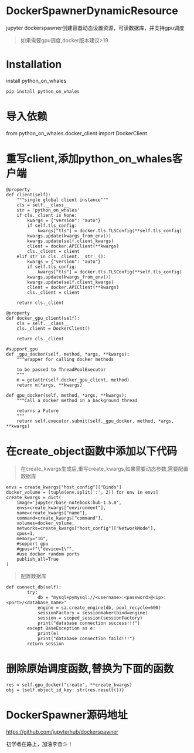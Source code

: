 # DockerSpawnerDynamicResource

jupyter dockerspawner创建容器动态设置资源，可读数据库，并支持gpu调度

> 如果需要gpu调度,docker版本建议>19

# Installation

install python_on_whales

```
pip install python_on_whales
```

# 导入依赖

from python_on_whales.docker_client import DockerClient

# 重写client,添加python_on_whales客户端

```
@property
def client(self):
    """single global client instance"""
    cls = self.__class__
    str = 'python_on_whales'
    if cls._client is None:
        kwargs = {"version": "auto"}
        if self.tls_config:
            kwargs["tls"] = docker.tls.TLSConfig(**self.tls_config)
        kwargs.update(kwargs_from_env())
        kwargs.update(self.client_kwargs)
        client = docker.APIClient(**kwargs)
        cls._client = client
    elif str in cls._client.__str__():
        kwargs = {"version": "auto"}
        if self.tls_config:
            kwargs["tls"] = docker.tls.TLSConfig(**self.tls_config)
        kwargs.update(kwargs_from_env())
        kwargs.update(self.client_kwargs)
        client = docker.APIClient(**kwargs)
        cls._client = client

    return cls._client

@property
def docker_gpu_client(self):
    cls = self.__class__
    cls._client = DockerClient()

    return cls._client

#support_gpu
def _gpu_docker(self, method, *args, **kwargs):
    """wrapper for calling docker methods

    to be passed to ThreadPoolExecutor
    """
    m = getattr(self.docker_gpu_client, method)
    return m(*args, **kwargs)

def gpu_docker(self, method, *args, **kwargs):
    """Call a docker method in a background thread

    returns a Future
    """
    return self.executor.submit(self._gpu_docker, method, *args, **kwargs)

```

# 在create_object函数中添加以下代码
>在create_kwargs生成后,重写create_kwargs,如果需要动态参数,需要配置数据库

```
envs = create_kwargs["host_config"]["Binds"]
docker_volume = [tuple(env.split(':', 2)) for env in envs]
create_kwargs = dict(
    image='jupyter/base-notebook:hub-1.5.0',
    envs=create_kwargs["environment"],
    name=create_kwargs["name"],
    command=create_kwargs["command"],
    volumes=docker_volume,
    networks=create_kwargs["host_config"]["NetworkMode"],
    cpus=1,
    memory="1G",
    #support gpu 
    #gpus=f"\"device=1\"",
    #use docker random ports
    publish_all=True
)
```

>配置数据库
```
def connect_db(self):
        try:
            db = "mysql+pymysql://<username>:<password>@<ip>:<port>/<database_name>"
            engine = sa.create_engine(db, pool_recycle=600)
            sessionFactory = sessionmaker(bind=engine)
            session = scoped_session(sessionFactory)
            print("database connection success!!!")
        except BaseException as e:
            print(e)
            print("database connection faild!!!")
        return session
```

# 删除原始调度函数,替换为下面的函数

```
res = self.gpu_docker("create", **create_kwargs)
obj = {self.object_id_key: str(res.result())}
```

# DockerSpawner源码地址
https://github.com/jupyterhub/dockerspawner

初学者在路上，加油李奋斗！
